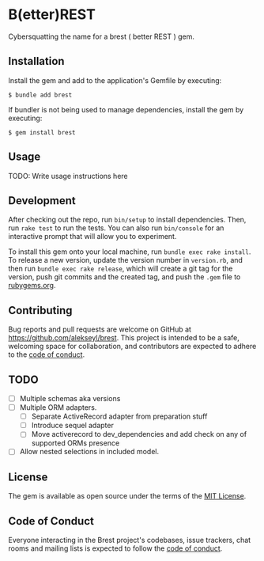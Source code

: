 # B(etter)REST
Сybersquatting the name for a brest ( better REST ) gem.

## Installation

Install the gem and add to the application's Gemfile by executing:

    $ bundle add brest

If bundler is not being used to manage dependencies, install the gem by executing:

    $ gem install brest

## Usage

TODO: Write usage instructions here

## Development

After checking out the repo, run `bin/setup` to install dependencies. Then, run `rake test` to run the tests. You can also run `bin/console` for an interactive prompt that will allow you to experiment.

To install this gem onto your local machine, run `bundle exec rake install`. To release a new version, update the version number in `version.rb`, and then run `bundle exec rake release`, which will create a git tag for the version, push git commits and the created tag, and push the `.gem` file to [rubygems.org](https://rubygems.org).

## Contributing

Bug reports and pull requests are welcome on GitHub at https://github.com/alekseyl/brest. This project is intended to be a safe, welcoming space for collaboration, and contributors are expected to adhere to the [code of conduct](https://github.com/alekseyl/brest/blob/master/CODE_OF_CONDUCT.md).

## TODO
- [ ] Multiple schemas aka versions
- [ ] Multiple ORM adapters.
   - [ ] Separate ActiveRecord adapter from preparation stuff
   - [ ] Introduce sequel adapter 
   - [ ] Move activerecord to dev_dependencies and add check on any of supported ORMs presence 
- [ ] Allow nested selections in included model.

## License

The gem is available as open source under the terms of the [MIT License](https://opensource.org/licenses/MIT).

## Code of Conduct

Everyone interacting in the Brest project's codebases, issue trackers, chat rooms and mailing lists is expected to follow the [code of conduct](https://github.com/alekseyl/brest/blob/master/CODE_OF_CONDUCT.md).
